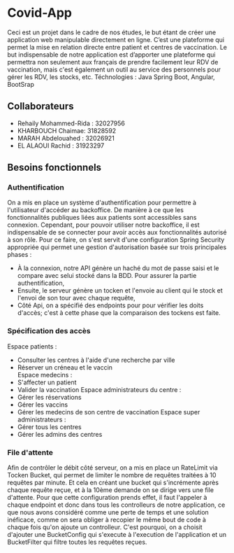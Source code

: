 # Covid-App
Ceci est un projet dans le cadre de nos études, le but étant de créer une application web manipulable directement en ligne. C’est une plateforme qui permet la mise en relation directe entre patient et centres de vaccination. Le but indispensable de notre application est d’apporter une plateforme qui permettra non seulement aux français de prendre facilement leur RDV de vaccination, mais c'est également un outil au service des personnels pour gérer les RDV, les stocks, etc.
Téchnologies : Java Spring Boot, Angular, BootSrap

## Collaborateurs
- Rehaily Mohammed-Rida : 32027956
- KHARBOUCH Chaimae: 31828592
- MARAH Abdelouahed : 32026921
- EL ALAOUI Rachid : 31923297

## Besoins fonctionnels
### Authentification
On a mis en place un système d'authentification pour permettre à l'utilisateur d'accéder au backoffice. De manière à ce que les fonctionnalités publiques liées aux patients sont accessibles sans connexion. Cependant, pour pouvoir utiliser notre backoffice, il est indispensable de se connecter pour avoir accès aux fonctionnalités autorisé à son rôle.
Pour ce faire, on s'est servit d'une configuration Spring Security appropriée qui permet une gestion d'autorisation basée sur trois principales phases :
- À la connexion, notre API génère un haché du mot de passe saisi et le compare avec selui stocké dans la BDD. Pour assurer la partie authentification,
- Ensuite, le serveur génère un tocken et l'envoie au client qui le stock et l'envoi de son tour avec chaque requête,
- Côté Api, on a spécifié des endpoints pour pour vérifier les doits d'accès; c'est à cette phase que la comparaison des tockens est faite. 

### Spécification des accès
Espace patients :
- Consulter les centres à l'aide d'une recherche par ville
- Réserver un créneau et le vaccin <br>
Espace medecins :
- S'affecter un patient
- Valider la vaccination
Espace administrateurs du centre :
- Gérer les réservations
- Gérer les vaccins
- Gérer les medecins de son centre de vaccination
Espace super administrateurs :
- Gérer tous les centres
- Gérer les admins des centres

### File d'attente
Afin de contrôler le débit côté serveur, on a mis en place un RateLimit via Tocken Bucket, qui permet de limiter le nombre de requêtes traitées à 10 requêtes par minute. Et cela en créant une bucket qui s'incrémente après chaque requête reçue, et à la 10ème demande on se dirige vers une file d'attente.
Pour que cette configuration prends effet, il faut l'appeler à chaque endpoint et donc dans tous les controlleurs de notre application, ce que nous avons considéré comme une perte de temps et une solution inéficace, comme on sera obliger à recopier le même bout de code à chaque fois qu'on ajoute un controlleur. C'est pourquoi, on a choisit d'ajouter une BucketConfig qui s'execute à l'execution de l'application et un BucketFilter qui filtre toutes les requêtes reçues.
